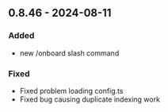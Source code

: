 ## 0.8.46 - 2024-08-11

### Added

- new /onboard slash command

### Fixed

- Fixed problem loading config.ts
- Fixed bug causing duplicate indexing work
